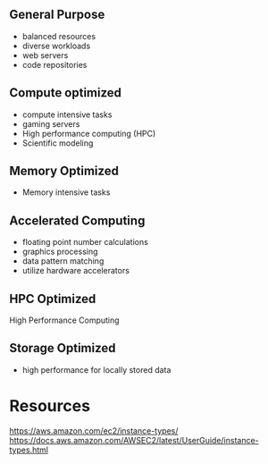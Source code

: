 
## General Purpose
- balanced resources
- diverse workloads
- web servers
- code repositories

## Compute optimized
- compute intensive tasks
- gaming servers
- High performance computing (HPC)
- Scientific modeling

## Memory Optimized
- Memory intensive tasks

## Accelerated Computing
- floating point number calculations
- graphics processing
- data pattern matching
- utilize hardware accelerators

## HPC Optimized
High Performance Computing

## Storage Optimized
- high performance for locally stored data

# Resources
https://aws.amazon.com/ec2/instance-types/
https://docs.aws.amazon.com/AWSEC2/latest/UserGuide/instance-types.html
